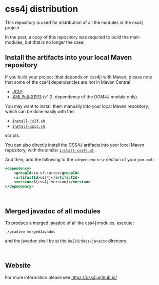 # css4j distribution

This repository is used for distribution of all the modules in the css4j project.

In the past, a copy of this repository was required to build the main modules, but that is no longer the case.

## Install the artifacts into your local Maven repository
If you build your project (that depends on css4j) with Maven, please note that some of the css4j dependencies are not in
Maven Central:
- [JCLF](https://sourceforge.net/projects/jclf/).
- [XMLPull-XPP3](https://github.com/xmlpull-xpp3/xmlpull-xpp3) (v1.2, dependency of the DOM4J module only).

You may want to install them manually into your local Maven repository, which can be done easily with the:

- [`install-jclf.sh`](https://raw.githubusercontent.com/css4j/css4j-dist/master/maven/install-jclf.sh)
- [`install-xpp3.sh`](https://raw.githubusercontent.com/css4j/css4j-dist/master/maven/install-xpp3.sh)

scripts.

You can also directly install the CSS4J artifacts into your local Maven repository, with the similar
[`install-css4j.sh`](https://raw.githubusercontent.com/css4j/css4j-dist/master/maven/install-css4j.sh).

And then, add the following to the `<dependencies>` section of your `pom.xml`:
```xml
<dependency>
    <groupId>io.sf.carte</groupId>
    <artifactId>css4j</artifactId>
    <version>${css4j.version}</version>
</dependency>
```

<br/>

## Merged javadoc of all modules

To produce a merged javadoc of all the css4j modules, execute:
```
./gradlew mergedJavadoc
```
and the javadoc shall be at the `build/docs/javadoc` directory.

<br/>

## Website
For more information please see https://css4j.github.io/
